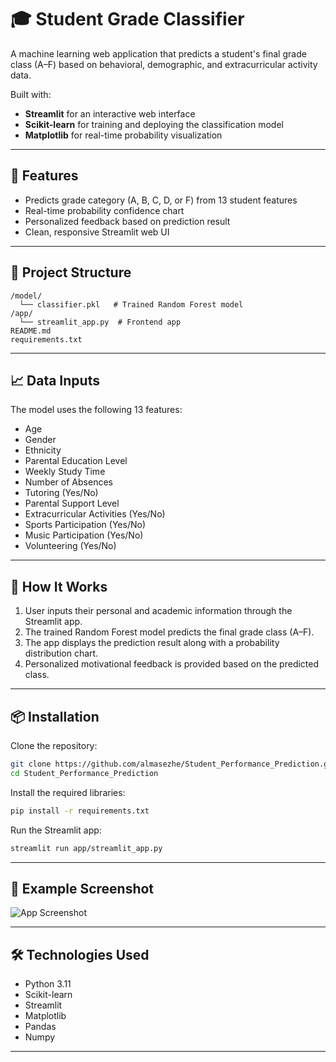 
# 🎓 Student Grade Classifier

A machine learning web application that predicts a student's final grade class (A–F) based on behavioral, demographic, and extracurricular activity data.

Built with:
- **Streamlit** for an interactive web interface
- **Scikit-learn** for training and deploying the classification model
- **Matplotlib** for real-time probability visualization

---

## 🚀 Features

- Predicts grade category (A, B, C, D, or F) from 13 student features
- Real-time probability confidence chart
- Personalized feedback based on prediction result
- Clean, responsive Streamlit web UI

---

## 📂 Project Structure

```
/model/
  └── classifier.pkl   # Trained Random Forest model
/app/
  └── streamlit_app.py  # Frontend app
README.md
requirements.txt
```

---

## 📈 Data Inputs

The model uses the following 13 features:
- Age
- Gender
- Ethnicity
- Parental Education Level
- Weekly Study Time
- Number of Absences
- Tutoring (Yes/No)
- Parental Support Level
- Extracurricular Activities (Yes/No)
- Sports Participation (Yes/No)
- Music Participation (Yes/No)
- Volunteering (Yes/No)

---

## 🔮 How It Works

1. User inputs their personal and academic information through the Streamlit app.
2. The trained Random Forest model predicts the final grade class (A–F).
3. The app displays the prediction result along with a probability distribution chart.
4. Personalized motivational feedback is provided based on the predicted class.

---

## 📦 Installation

Clone the repository:

```bash
git clone https://github.com/almasezhe/Student_Performance_Prediction.git
cd Student_Performance_Prediction
```

Install the required libraries:

```bash
pip install -r requirements.txt
```

Run the Streamlit app:

```bash
streamlit run app/streamlit_app.py
```

---

## 📜 Example Screenshot

![App Screenshot](assets/screenshot.png)

---

## 🛠 Technologies Used

- Python 3.11
- Scikit-learn
- Streamlit
- Matplotlib
- Pandas
- Numpy

---
